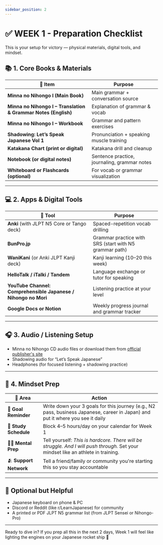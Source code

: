 ```yaml
---
sidebar_position: 2
---
```


# ✅ WEEK 1 - Preparation Checklist

This is your setup for victory — physical materials, digital tools, and mindset.

## 📚 1. **Core Books & Materials**

| 📘 Item                                                        | Purpose                                      |
| -------------------------------------------------------------- | -------------------------------------------- |
| **Minna no Nihongo I (Main Book)**                             | Main grammar + conversation source           |
| **Minna no Nihongo I – Translation & Grammar Notes (English)** | Explanation of grammar & vocab               |
| **Minna no Nihongo I – Workbook**                              | Grammar and pattern exercises                |
| **Shadowing: Let’s Speak Japanese Vol 1**                      | Pronunciation + speaking muscle training     |
| **Katakana Chart (print or digital)**                          | Katakana drill and cleanup                   |
| **Notebook (or digital notes)**                                | Sentence practice, journaling, grammar notes |
| **Whiteboard or Flashcards (optional)**                        | For vocab or grammar visualization           |

---

## 💻 2. **Apps & Digital Tools**

| 📱 Tool                                                        | Purpose                                                |
| -------------------------------------------------------------- | ------------------------------------------------------ |
| **Anki** (with JLPT N5 Core or Tango deck)                     | Spaced-repetition vocab drilling                       |
| **BunPro.jp**                                                  | Grammar practice with SRS (start with N5 grammar path) |
| **WaniKani** (or Anki JLPT Kanji deck)                         | Kanji learning (10–20 this week)                       |
| **HelloTalk / iTalki / Tandem**                                | Language exchange or tutor for speaking                |
| **YouTube Channel: Comprehensible Japanese / Nihongo no Mori** | Listening practice at your level                       |
| **Google Docs or Notion**                                      | Weekly progress journal and grammar tracker            |

---

## 🎧 3. **Audio / Listening Setup**

* Minna no Nihongo CD audio files or download them from [official publisher's site](https://www.3anet.co.jp)
* Shadowing audio for “Let’s Speak Japanese”
* Headphones (for focused listening + shadowing practice)

---

## 🧠 4. **Mindset Prep**

| 💬 Area                | Action                                                                                                                            |
| ---------------------- | --------------------------------------------------------------------------------------------------------------------------------- |
| 🎯 **Goal Reminder**   | Write down your 3 goals for this journey (e.g., N2 pass, business Japanese, career in Japan) and put it where you see it daily    |
| 📅 **Study Schedule**  | Block 4–5 hours/day on your calendar for Week 1                                                                                   |
| 🧘‍♂️ **Mental Prep**  | Tell yourself: *This is hardcore. There will be struggle. And I will push through.* Set your mindset like an athlete in training. |
| 🫂 **Support Network** | Tell a friend/family or community you're starting this so you stay accountable                                                    |

---

## 🧩 Optional but Helpful

* Japanese keyboard on phone & PC
* Discord or Reddit (like r/LearnJapanese) for community
* A printed or PDF JLPT N5 grammar list (from JLPT Sensei or Nihongo-Pro)

---

Ready to dive in? If you prep all this in the next 2 days, Week 1 will feel like lighting the engines on your Japanese rocket ship 🚀